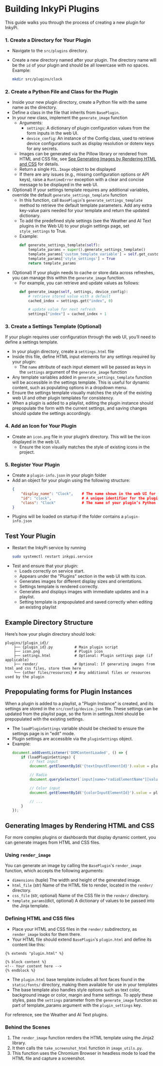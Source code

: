 # Building InkyPi Plugins

This guide walks you through the process of creating a new plugin for InkyPi. 

### 1. Create a Directory for Your Plugin

- Navigate to the `src/plugins` directory.
- Create a new directory named after your plugin. The directory name will be the `id` of your plugin and should be all lowercase with no spaces. Example:

  ```bash
  mkdir src/plugins/clock
  ```

### 2. Create a Python File and Class for the Plugin

- Inside your new plugin directory, create a Python file with the same name as the directory.
- Define a class in the file that inherits from `BasePlugin`.
- In your new class, implement the `generate_image` function
    - Arguments:
        - `settings`: A dictionary of plugin configuration values from the form inputs in the web UI.
        - `device_config`: An instance of the Config class, used to retrieve device configurations such as display resolution or dotenv keys for any secrets.
    - Images can be generated via the Pillow library or rendered from HTML and CSS file, see [See Generating Images by Rendering HTML and CSS](#generating-images-by-rendering-html-and-css) for details.
    - Return a single `PIL.Image` object to be displayed
    - If there are any issues (e.g., missing configuration options or API keys), raise a `RuntimeError` exception with a clear and concise message to be displayed in the web UI.
- (Optional) If your settings template requires any additional variables, override the default `generate_settings_template` function
    - In this function, call `BasePlugin`'s `generate_settings_template` method to retrieve the default template parameters. Add any extra key-value pairs needed for your template and return the updated dictionary.
    - To add the predefined style settings (see the Weather and AI Text plugins in the Web UI) to your plugin settings page, set `style_settings` to True.
    - Example:
        ```python
        def generate_settings_template(self):
            template_params = super().generate_settings_template()
            template_params['custom_template_variable'] = self.get_custom_variable()
            template_params['style_settings'] = True
            return template_params
        ```
- (Optional) If your plugin needs to cache or store data across refreshes, you can manage this within the `generate_image` function.
    - For example, you can retrieve and update values as follows:
        ```python
        def generate_image(self, settings, device_config):
            # retrieve stored value with a default
            cached_index = settings.get("index", 0)

            # update value for next refresh
            settings["index"] = cached_index + 1
        ```

### 3. Create a Settings Template (Optional)

If your plugin requires user configuration through the web UI, you’ll need to define a settings template.
- In your plugin directory, create a `settings.html` file
- Inside this file, define HTML input elements for any settings required by your plugin:
    - The `name` attribute of each input element will be passed as keys in the `settings` argument of the `generate_image` function
- Any template variables added in `generate_settings_template` function will be accessible in the settings template. This is useful for dynamic content, such as populating options in a dropdown menu.
- Ensure the settings template visually matches the style of the existing web UI and other plugin templates for consistency.
- When a plugin is added to a playlist, editing the plugin instance should prepopulate the form with the current settings, and saving changes should update the settings accordingly. 

### 4. Add an Icon for Your Plugin

- Create an `icon.png` file in your plugin’s directory. This will be the icon displayed in the web UI.
    - Ensure the icon visually matches the style of existing icons in the project.

### 5. Register Your Plugin

- Create a `plugin-info.json` in your plugin folder
- Add an object for your plugin using the following structure:
    ```json
    {
        "display_name": "Clock",    # The name shown in the web UI for the plugin.
        "id": "clock",              # A unique identifier for the plugin (use lowercase and avoid spaces)
        "class": "Clock"            # The name of your plugin’s Python class.
    }
    ```
- Plugins will be loaded on startup if the folder contains a `plugin-info.json`

## Test Your Plugin

- Restart the InkyPi service by running
    ```bash
    sudo systemctl restart inkypi.service
    ```
- Test and ensure that your plugin:
    - Loads correctly on service start.
    - Appears under the "Plugins" section in the web UI with its icon.
    - Generates images for different display sizes and orientations.
    - Settings template is rendered correctly.
    - Generates and displays images with immediate updates and in a playlist.
    - Setting template is prepopulated and saved correctly when editing an existing playlist

## Example Directory Structure

Here’s how your plugin directory should look:

```
plugins/{plugin_id}/
    ├── {plugin_id}.py          # Main plugin script
    ├── icon.png                # Plugin icon
    ├── settings.html           # Optional: Plugin settings page (if applicable)
    ├── render/                 # Optional: If generating images from html and css files, store them here
    └── {other files/resources} # Any additional files or resources used by the plugin
```

## Prepopulating forms for Plugin Instances

When a plugin is added to a playlist, a "Plugin Instance" is created, and its settings are stored in the `src/config/device.json` file. These settings can be updated from the playlist page, so the form in settings.html should be prepopulated with the existing settings.

- The `loadPluginSettings` variable should be checked to ensure the settings page is in "edit" mode.
- Plugin settings are accessible via the `pluginSettings` object.
- Example:
    ```javascript
    document.addEventListener('DOMContentLoaded', () => {
        if (loadPluginSettings) {
            // Text input
            document.getElementById('{textInputElementId}').value = pluginSettings.textInputElementName || '';

            // Radio
            document.querySelector(`input[name="radioElementName"][value="${pluginSettings.radioElementName}"]`).checked = true;

            // Color input
            document.getElementById('{colorInputElementId}').value = pluginSettings.colorInputElementName;

            // ...
        }
    });
    ```

## Generating Images by Rendering HTML and CSS

For more complex plugins or dashboards that display dynamic content, you can generate images from HTML and CSS files.

### Using `render_image`
You can generate an image by calling the `BasePlugin`'s `render_image` function, which accepts the following arguments:
- `dimensions` (tuple)                  The width and height of the generated image.
- `html_file` (str)                     Name of the HTML file to render, located in the `render/` directory.
- `css_file` (str, optional)            Name of the CSS file in the `render/` directory.
- `template_params`(dict, optional)     A dictionary of values to be passed into the Jinja template.

### Defining HTML and CSS files
- Place your HTML and CSS files in the `render/` subdirectory, as `render_image` looks for them there.
- Your HTML file should extend `BasePlugin`'s `plugin.html` and define its content like this:
```
{% extends "plugin.html" %}

{% block content %}
<!-- Your content here -->
{% endblock %}
```
- The `plugin.html` base template includes all font faces found in the `static/fonts/` directory, making them available for use in your templates
- The base template also handles style options such as text color, background image or color, margin and frame settings. To apply these styles, pass the `settings` parameter from the `generate_image` function as part of template_params argument with the `plugin_settings` key.

For reference, see the Weather and AI Text plugins.

### Behind the Scenes
1. The `render_image` function renders the HTML template using the Jinja2 library.
2. It then calls the `take_screenshot_html` function in `image_utils.py`.
3. This function uses the Chromium Browser in headless mode to load the HTML file and capture a screenshot.
